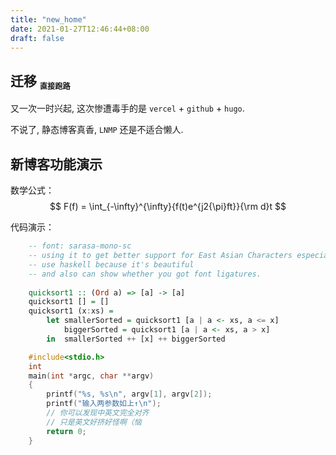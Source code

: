 ```yaml
---
title: "new_home"
date: 2021-01-27T12:46:44+08:00
draft: false
---
```


## 迁移 <sub><small><small>直接跑路</small></small></sub>

又一次一时兴起, 这次惨遭毒手的是 `vercel` + `github` + `hugo`.

不说了, 静态博客真香, <abbr>`LNMP`</abbr> 还是不适合懒人.

## 新博客功能演示

数学公式：
$$
    F(f) = \int_{-\infty}^{\infty}{f(t)e^{j2{\pi}ft}}{\rm d}t
$$

代码演示：

```haskell
    -- font: sarasa-mono-sc
    -- using it to get better support for East Asian Characters especially Simplified Chinese.
    -- use haskell because it's beautiful
    -- and also can show whether you got font ligatures.
    
    quicksort1 :: (Ord a) => [a] -> [a]
    quicksort1 [] = []
    quicksort1 (x:xs) =
        let smallerSorted = quicksort1 [a | a <- xs, a <= x]
            biggerSorted = quicksort1 [a | a <- xs, a > x]
        in  smallerSorted ++ [x] ++ biggerSorted

```

```C
    #include<stdio.h>
    int
    main(int *argc, char **argv)
    {
        printf("%s, %s\n", argv[1], argv[2]);
        printf("输入两参数如上↑\n");
        // 你可以发现中英文完全对齐
        // 只是英文好挤好怪啊（恼
        return 0;
    }
```
